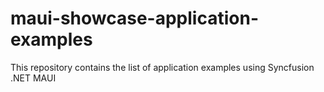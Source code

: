 # maui-showcase-application-examples
This repository contains the list of application examples using Syncfusion .NET MAUI
